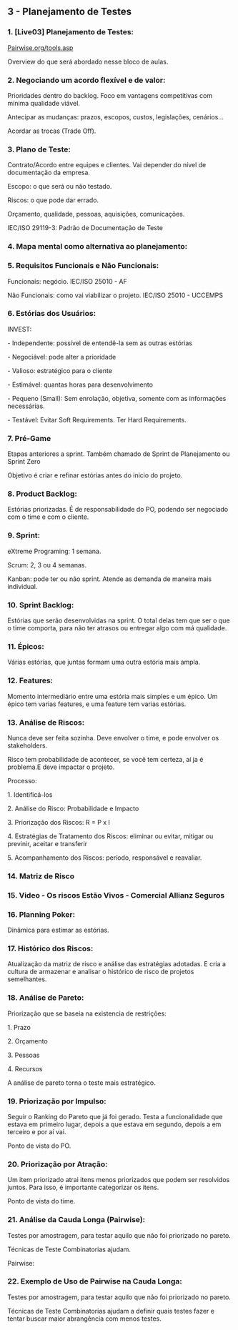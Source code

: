 
## 3 - Planejamento de Testes

### 1. [Live03] Planejamento de Testes:
[Pairwise.org/tools.asp](http://pairwise.org/tools.asp "Pairwise.org/tools.asp")
<p>Overview do que será abordado nesse bloco de aulas.</p>

### 2. Negociando um acordo flexível e de valor:
<p>Prioridades dentro do backlog. Foco em vantagens competitivas com mínima qualidade viável.</p>
<p>Antecipar as mudanças: prazos, escopos, custos, legislações, cenários...</p>
<p>Acordar as trocas (Trade Off).</p>

### 3. Plano de Teste:
<p>Contrato/Acordo entre equipes e clientes. Vai depender do nível de documentação da empresa.</p>
<p>Escopo: o que será ou não testado.</p>
<p>Riscos: o que pode dar errado.</p>
<p>Orçamento, qualidade, pessoas, aquisições, comunicações.</p>
<p>IEC/ISO 29119-3: Padrão de Documentação de Teste</p>

### 4. Mapa mental como alternativa ao planejamento:
### 5. Requisitos Funcionais e Não Funcionais:
<p>Funcionais: negócio. IEC/ISO 25010 - AF</p>
<p>Não Funcionais: como vai viabilizar o projeto. IEC/ISO 25010 - UCCEMPS</p>

### 6. Estórias dos Usuários:
<p>INVEST:</p>
<p>- Independente: possível de entendê-la sem as outras estórias
<p>- Negociável: pode alter a prioridade
<p>- Valioso: estratégico para o cliente
<p>- Estimável: quantas horas para desenvolvimento
<p>- Pequeno (Small): Sem enrolação, objetiva, somente com as informações necessárias.
<p>- Testável: Evitar Soft Requirements. Ter Hard Requirements.

### 7. Pré-Game
<p>Etapas anteriores a sprint. Também chamado de Sprint de Planejamento ou Sprint Zero</p>
<p>Objetivo é criar e refinar estórias antes do inicio do projeto.</p>

### 8. Product Backlog:
<p>Estórias priorizadas. É de responsabilidade do PO, podendo ser negociado com o time e com o cliente.</p>

### 9. Sprint:
<p>eXtreme Programing: 1 semana.</p>
<p>Scrum: 2, 3 ou 4 semanas.</p>
<p>Kanban: pode ter ou não sprint. Atende as demanda de maneira mais individual.</p>

### 10. Sprint Backlog:
<p>Estórias que serão desenvolvidas na sprint. O total delas tem que ser o que o time comporta, para não ter atrasos ou entregar algo com má qualidade.</p>

### 11. Épicos:
<p>Várias estórias, que juntas formam uma outra estória mais ampla. </p>

### 12. Features:
<p>Momento intermediário entre uma estória mais simples e um épico. Um épico tem varias features, e uma feature tem varias estórias.</p>

### 13. Análise de Riscos:
<p>Nunca deve ser feita sozinha. Deve envolver o time, e pode envolver os stakeholders.</p>
<p>Risco tem probabilidade de acontecer, se você tem certeza, aí ja é problema.E deve impactar o projeto.</p>
<p>Processo:</p>
<p>1. Identificá-los</p>
<p>2. Análise do Risco: Probabilidade e Impacto</p>
<p>3. Priorização dos Riscos: R = P x I</p>
<p>4. Estratégias de Tratamento dos Riscos: eliminar ou evitar, mitigar ou previnir, aceitar e transferir</p>
<p>5. Acompanhamento dos Riscos: período, responsável e reavaliar.</p>

### 14. Matriz de Risco
### 15. Video - Os riscos Estão Vivos - Comercial Allianz Seguros

### 16. Planning Poker:
<p>Dinâmica para estimar as estórias.</p>

### 17. Histórico dos Riscos:
<p>Atualização da matriz de risco e análise das estratégias adotadas. E cria a cultura de armazenar e analisar o histórico de risco de projetos semelhantes.</p>

### 18. Análise de Pareto:
<p>Priorização que se baseia na existencia de restrições:</p>
<p>1. Prazo
<p>2. Orçamento</p>
<p>3. Pessoas</p>
<p>4. Recursos</p>
<p>A análise de pareto torna o teste mais estratégico.</p>

### 19. Priorização por Impulso:
<p>Seguir o Ranking do Pareto que já foi gerado. Testa a funcionalidade que estava em primeiro lugar, depois a que estava em segundo, depois a em terceiro e por aí vai.</p>
<p>Ponto de vista do PO.</p>

### 20. Priorização por Atração:
<p>Um item priorizado atrai itens menos priorizados que podem ser resolvidos juntos. Para isso, é importante categorizar os itens.</p>
<p>Ponto de vista do time.</p>

### 21. Análise da Cauda Longa (Pairwise):
<p>Testes por amostragem, para testar aquilo que não foi priorizado no pareto.</p>
<p>Técnicas de Teste Combinatorias ajudam.</p>
<p>Pairwise: </p>

### 22. Exemplo de Uso de Pairwise na Cauda Longa:
<p>Testes por amostragem, para testar aquilo que não foi priorizado no pareto.</p>
<p>Técnicas de Teste Combinatorias ajudam a definir quais testes fazer e tentar buscar maior abrangência com menos testes.</p>



